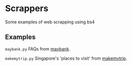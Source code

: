 # Scrappers
Some examples of web scrapping using bs4

## Examples
  ```maybank.py``` FAQs from [maybank](http://info.maybank2u.com.sg/personal/customer-service/faq/faq-personal.aspx).
  
  ```makemytrip.py``` Singapore's 'places to visit' from [makemytrip](https://www.makemytrip.com/travel-guide/singapore/places-to-visit.html).
